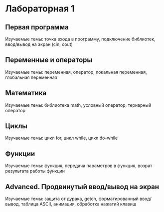 # Лабораторная 1

## Первая программа

Изучаемые темы: точка входа в программу, подключение библиотек, ввод/вывод на экран (cin, cout)

## Переменные и операторы

Изучаемые темы: переменная, оператор, локальная переменная, глобальная переменная

## Математика

Изучаемые темы: библиотека math, условный оператор, тернарный оператор

## Циклы

Изучаемые темы: цикл for, цикл while, цикл do-while

## Функции

Изучаемые темы: функция, передача параметров в функция, возрат результата работы функции

## Advanced. Продвинутый ввод/вывод на экран

Изучаемые темы: защита от дурака, getch, форматированный ввод/вывод, таблица ASCII, анимация, обработка нажатий клавиш
